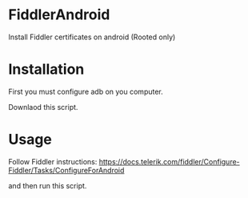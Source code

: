 # FiddlerAndroid
Install Fiddler certificates on android (Rooted only)

# Installation
First you must configure adb on you computer.

Downlaod this script.

# Usage
Follow Fiddler instructions:
https://docs.telerik.com/fiddler/Configure-Fiddler/Tasks/ConfigureForAndroid

and then run this script.
